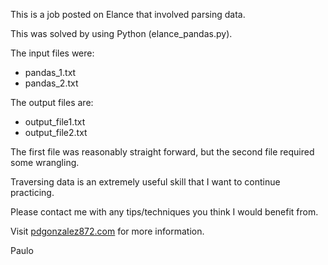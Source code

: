 This is a job posted on Elance that involved parsing data.

This was solved by using Python (elance_pandas.py).

The input files were:
  - pandas_1.txt
  - pandas_2.txt

The output files are:
  - output_file1.txt
  - output_file2.txt

The first file was reasonably straight forward, but the second file required some wrangling.

Traversing data is an extremely useful skill that I want to continue practicing.

Please contact me with any tips/techniques you think I would benefit from.

Visit [pdgonzalez872.com](pdgonzalez872.com) for more information.

Paulo
